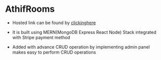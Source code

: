 # AthifRooms

- Hosted link can be found by [clickinghere](https://athifrooms.herokuapp.com/)

- It is built using MERN(MongoDB Express React Node) Stack integrated with 
  Stripe payment method

- Added with advance CRUD operation by implementing admin panel makes easy to perform CRUD operations
